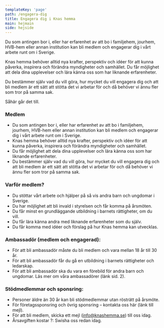 ```yaml
---
templateKey: 'page'
path: /engagera-dig
title: Engagera dig i Knas hemma
main: hejmain
side: hejside
---
```

Du som antingen bor i, eller har erfarenhet av att bo i familjehem, jourhem, HVB-hem eller annan institution kan bli medlem och engagerar dig i vårt arbete runt om i Sverige. 

Knas hemma behöver alltid nya krafter, perspektiv och idéer för att kunna påverka, inspirera och förändra myndigheter och samhället. Du får möjlighet att dela dina upplevelser och lära känna oss som har liknande erfarenheter.

Du bestämmer själv vad du vill göra, hur mycket du vill engagera dig och att bli medlem är ett sätt att stötta det vi arbetar för och då behöver vi ännu fler som tror på samma sak.

Såhär går det till.

### Medlem
- Du som antingen bor i, eller har erfarenhet av att bo i familjehem, jourhem, HVB-hem eller annan institution kan bli medlem och engagerar dig i vårt arbete runt om i Sverige. 
- Knas hemma behöver alltid nya krafter, perspektiv och idéer för att kunna påverka, inspirera och förändra myndigheter och samhället.
- Du får möjlighet att dela dina upplevelser och lära känna oss som har liknande erfarenheter. 
- Du bestämmer själv vad du vill göra, hur mycket du vill engagera dig och att bli medlem är ett sätt att stötta det vi arbetar för och då behöver vi ännu fler som tror på samma sak.

### Varför medlem?
- Du stöttar vårt arbete och hjälper på så vis andra barn och ungdomar i Sverige.
- Du har möjlighet att bli invald i styrelsen och får komma på årsmöten.
- Du får minst en grundläggande utbildning i barnets rättigheter, om du vill.
- Du får lära känna andra med liknande erfarenheter som du själv.
- Du får komma med idéer och förslag på hur Knas hemma kan utvecklas.

### Ambassadör (medlem och engagerad):
- För att bli ambassadör måste du bli medlem och vara mellan 18 år till 30 år. 
- För att bli ambassadör får du gå en utbildning i barnets rättigheter och ledarskap.
- För att bli ambassadör ska du vara en förebild för andra barn och ungdomar.
Läs mer om våra ambassadörer (länk sid. 2).

### Stödmedlemmar och sponsring:
- Personer äldre än 30 år kan bli stödmedlemmar utan rösträtt på årsmöte. 
- För företagssponsring och övrig sponsring – kontakta oss här (länk till mejl).
- För att bli medlem, skicka ett mejl (info@knashemma.se) till oss idag.
- Årsavgiften kostar ?: Swisha oss redan idag.